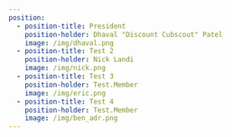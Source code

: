 ```yaml
---
position:
  - position-title: President
    position-holder: Dhaval "Discount Cubscout" Patel
    image: /img/dhaval.png
  - position-title: Test 2
    position-holder: Nick Landi
    image: /img/nick.png
  - position-title: Test 3
    position-holder: Test.Member
    image: /img/eric.png
  - position-title: Test 4
    position-holder: Test.Member
    image: /img/ben_adr.png
---
```

